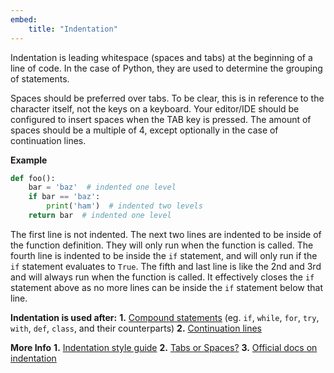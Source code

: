 ```yaml
---
embed:
    title: "Indentation"
---
```

Indentation is leading whitespace (spaces and tabs) at the beginning of a line of code. In the case of Python, they are used to determine the grouping of statements.

Spaces should be preferred over tabs. To be clear, this is in reference to the character itself, not the keys on a keyboard. Your editor/IDE should be configured to insert spaces when the TAB key is pressed. The amount of spaces should be a multiple of 4, except optionally in the case of continuation lines.

**Example**
```py
def foo():
    bar = 'baz'  # indented one level
    if bar == 'baz':
        print('ham')  # indented two levels
    return bar  # indented one level
```
The first line is not indented. The next two lines are indented to be inside of the function definition. They will only run when the function is called. The fourth line is indented to be inside the `if` statement, and will only run if the `if` statement evaluates to `True`. The fifth and last line is like the 2nd and 3rd and will always run when the function is called. It effectively closes the `if` statement above as no more lines can be inside the `if` statement below that line.

**Indentation is used after:**
**1.** [Compound statements](https://docs.python.org/3/reference/compound_stmts.html) (eg. `if`, `while`, `for`, `try`, `with`, `def`, `class`, and their counterparts)
**2.** [Continuation lines](https://peps.python.org/pep-0008/#indentation)

**More Info**
**1.** [Indentation style guide](https://peps.python.org/pep-0008/#indentation)
**2.** [Tabs or Spaces?](https://peps.python.org/pep-0008/#tabs-or-spaces)
**3.** [Official docs on indentation](https://docs.python.org/3/reference/lexical_analysis.html#indentation)
